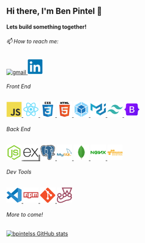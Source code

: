 <h2>Hi there, I'm Ben Pintel 👋</h2>
<h4>Lets build something together!</h4>

###### 📫 How to reach me: 
<p align="left"> 
  <a href="mailto:bpintel@gmail.com" target="_blank" rel="noreferrer">
      <img src="https://upload.wikimedia.org/wikipedia/commons/7/7e/Gmail_icon_%282020%29.svg"
        alt="gmail" width="40" height="40" />
  </a>
  <a href="https://www.linkedin.com/in/benpintel/" target="_blank" rel="noreferrer">
      <img src="https://raw.githubusercontent.com/devicons/devicon/master/icons/linkedin/linkedin-original.svg"
        alt="linkedin" width="40" height="40" />
  </a>
</p>

###### Front End
<p align="left"> 
  <a href="https://developer.mozilla.org/en-US/docs/Web/JavaScript" target="_blank" rel="noreferrer">
    <img src="https://raw.githubusercontent.com/devicons/devicon/master/icons/javascript/javascript-original.svg"
      alt="javascript" width="40" height="40" />
  </a>
  <a href="https://reactjs.org/" target="_blank" rel="noreferrer">
    <img src="https://raw.githubusercontent.com/devicons/devicon/master/icons/react/react-original.svg"
       alt="react" width="40" height="40" />
  </a>  
  <a href="https://developer.mozilla.org/en-US/docs/Web/CSS" target="_blank" rel="noreferrer">
    <img src="https://raw.githubusercontent.com/devicons/devicon/master/icons/css3/css3-original-wordmark.svg"    
      alt="css3" width="40" height="40" />
  </a> 
  <a href="https://developer.mozilla.org/en-US/docs/Web/HTML" target="_blank" rel="noreferrer"> 
    <img src="https://raw.githubusercontent.com/devicons/devicon/master/icons/html5/html5-original-wordmark.svg"
      alt="html5" width="40" height="40" />
  </a> 
  <a href="https://webpack.js.org/" target="_blank" rel="noreferrer">
    <img src="https://raw.githubusercontent.com/devicons/devicon/master/icons/webpack/webpack-original.svg"
      alt="webpack" width="40" height="40" />
  </a>  
  <a href="https://mui.com/" target="_blank" rel="noreferrer">
    <img src="https://raw.githubusercontent.com/devicons/devicon/master/icons/materialui/materialui-original.svg"
      alt="materialUI" width="40" height="40" />
  </a>  
  <a href="https://tailwindcss.com/" target="_blank" rel="noreferrer">
    <img src="https://raw.githubusercontent.com/devicons/devicon/master/icons/tailwindcss/tailwindcss-plain.svg"
      alt="tailwindcss" width="40" height="40" />
  </a>
  <a href="https://react-bootstrap.github.io/" target="_blank" rel="noreferrer">
    <img src="https://raw.githubusercontent.com/devicons/devicon/master/icons/bootstrap/bootstrap-original.svg"
      alt="react-bootstrap" width="40" height="40" />
  </a>
</p>
  
###### Back End
<p align="left">
  <a href="https://nodejs.org" target="_blank" rel="noreferrer"> 
    <img src="https://raw.githubusercontent.com/devicons/devicon/master/icons/nodejs/nodejs-original.svg"
      alt="nodejs" width="40" height="40" />
  </a>
  <a href="https://expressjs.com/" target="_blank" rel="noreferrer" style="background-color:grey;">
    <img src="https://raw.githubusercontent.com/devicons/devicon/master/icons/express/express-original.svg"
      alt="expressjs" width="40" height="40" />
  </a>  
  <a href="https://www.postgresql.org/" target="_blank" rel="noreferrer">
    <img src="https://raw.githubusercontent.com/devicons/devicon/master/icons/postgresql/postgresql-original.svg"
      alt="postgresql" width="40" height="40" />
  </a>  
  <a href="https://www.mysql.com/" target="_blank" rel="noreferrer"> 
    <img src="https://raw.githubusercontent.com/devicons/devicon/master/icons/mysql/mysql-original-wordmark.svg"
      alt="mysql" width="40" height="40" />
  </a>   
  <a href="https://www.mongodb.com/" target="_blank" rel="noreferrer"> 
    <img src="https://raw.githubusercontent.com/devicons/devicon/master/icons/mongodb/mongodb-original.svg"
      alt="mongodb" width="40" height="40" />
  </a> 
  <a href="https://www.nginx.com/" target="_blank" rel="noreferrer"> 
    <img src="https://raw.githubusercontent.com/devicons/devicon/master/icons/nginx/nginx-original.svg"
      alt="nginx" width="40" height="40" />
  </a> 
  <a href="https://aws.amazon.com/" target="_blank" rel="noreferrer"> 
    <img src="https://raw.githubusercontent.com/devicons/devicon/master/icons/amazonwebservices/amazonwebservices-plain-wordmark.svg"
      alt="aws" width="40" height="40" />
  </a>  
</p>

###### Dev Tools

<p align="left"> 
  <a href="https://code.visualstudio.com/" target="_blank" rel="noreferrer"> 
    <img src="https://raw.githubusercontent.com/devicons/devicon/master/icons/vscode/vscode-original.svg"
      alt="vscode" width="40" height="40" />
  </a>
  <a href="https://www.npmjs.com/" target="_blank" rel="noreferrer"> 
    <img src="https://raw.githubusercontent.com/devicons/devicon/master/icons/npm/npm-original-wordmark.svg"
      alt="npm" width="40" height="40" />
  </a>
  <a href="https://git-scm.com/" target="_blank" rel="noreferrer"> 
    <img src="https://raw.githubusercontent.com/devicons/devicon/master/icons/git/git-original.svg"
      alt="git" width="40" height="40" />
  </a>
  <a href="https://jestjs.io/" target="_blank" rel="noreferrer"> 
    <img src="https://raw.githubusercontent.com/devicons/devicon/master/icons/jest/jest-plain.svg"
      alt="jest" width="40" height="40" />
  </a>
</p>

###### More to come!

[![bpintelss GitHub stats](https://github-readme-stats.vercel.app/api?username=bpintel&show_icons=true&theme=dark)](https://github.com/bpintel/github-readme-stats)

<!-- 
next on my list:

<p align="left"> 
  
  <a href="https://www.typescriptlang.org/" target="_blank" rel="noreferrer">
      <img src="https://raw.githubusercontent.com/devicons/devicon/master/icons/typescript/typescript-original.svg"
        alt="typescript" width="40" height="40" />
  </a>
  <a href="https://www.docker.com/" target="_blank" rel="noreferrer">
      <img src="https://raw.githubusercontent.com/devicons/devicon/master/icons/docker/docker-plain.svg"
        alt="docker" width="40" height="40" />
  </a>
  <a href="https://redux.js.org/" target="_blank" rel="noreferrer">
      <img src="https://raw.githubusercontent.com/devicons/devicon/master/icons/redux/redux-original.svg"
        alt="redux" width="40" height="40" />
  </a>
   <a href="https://redis.io/" target="_blank" rel="noreferrer">
      <img src="https://raw.githubusercontent.com/devicons/devicon/master/icons/redis/redis-plain.svg"
        alt="redis" width="40" height="40" />
  </a>
  
</p>
-->
